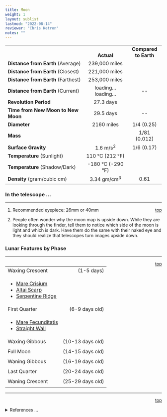 ```yaml
---
title: Moon
weight: 1
layout: sublist
lastmod: "2022-08-14"
reviewer: "Chris Ketron"
notes: ""
---
```


<script src="/notes/js/whatsup.js"></script>
<script src="/notes/js/utils.js"></script>
<script type="text/javascript">
	var objectName ="The Moon"
    var objectDesc ="Earth's Satellite<br/>1 Lunar Day<br/><h6>706 frames, played at 24 fps = 29.45 seconds = ~1 lunar day"
	//var objectDesc ="Earth's Satellite"
    // var objectImage="moon.png" // Moon Phase Graphic
    // var objectImage="moon.jpg" // Moon
    var objectImage="lro-lunarday.gif" // new LRO animated moon
</script>
<script type="text/javascript">
	setInterval(function(){
		fetch("../data.json")
			.then(function(response) {
				return response.json();
			})
			.then(function(data) {
				var d=new Date();
				var v=interpolate(data.Moon.earth_distance,d.valueOf()/1000);
				document.getElementById("dist_earth").innerText=au_to_mi(v).numberFormat(3)+' miles';
				document.getElementById("dist_earth_light").innerText=au_to_ls(v).timeFormat()+' light-time';
			})
			.catch(function(error) {
				console.log('error: '+error);
			});
		}, 1000);
</script>

<span style='float:right;'><div id=whatsup></div></span>

|                                    |                                         |                            |
| ---------------------------------- | :-------------------------------------: | :------------------------: |
|                                    |             <br/>**Actual**             | **Compared <br/>to Earth** |
| **Distance from Earth** (Average)  |              239,000 miles              |                            |
| **Distance from Earth** (Closest)  |              221,000 miles              |                            |
| **Distance from Earth** (Farthest) |              253,000 miles              |                            |
| **Distance from Earth** (Current)  | <span id="dist_earth">loading...</span><br /><span id="dist_earth_light">loading...</span> |             --             |
| **Revolution Period**              |                27.3 days                |                            |
| **Time from New Moon to New Moon** |                29.5 days                |             --             |
| **Diameter**                       |               2160 miles                |         1/4 (0.25)         |
| **Mass**                           |                                         |        1/81 (0.012)        |
| **Surface Gravity**                |           1.6 m/s<sup>2</sup>           |         1/6 (0.17)         |
| **Temperature** (Sunlight)         |         110 &deg;C (212 &deg;F)         |                            |
| **Temperature** (Shadow/Dark)      |        -180 &deg;C (-290 &deg;F)        |                            |
| **Density** (gram/cubic cm)        |         3.34 gm/cm<sup>3</sup>          |            0.61            |

### In the telescope ...

---
<span style='float:right;'>[top](#)</span>

1.  Recommended eyepiece:  26mm or 40mm

2.  People often wonder why the moon map is upside down. While they are looking through the finder, tell them to notice which side of the moon is light and which is dark. Have them do the same with their naked eye and they should realize that telescopes turn images upside down.

### Lunar Features by Phase

---
<span style='float:right;'>[top](#)</span>

|                                                           |            |
| :-------------------------------------------------------- | ---------: |
| Waxing Crescent&nbsp;&nbsp;&nbsp;&nbsp;&nbsp;&nbsp;&nbsp; | (1-5 days) |
| <ul><li>[Mare Crisium](../moon-mare#mare-crisium)</li><li>[Altai Scarp](../moon-mare#altai-scarp)</li><li>[Serpentine Ridge](moon-mare#serpentine-ridge)</li></ul> |    |
| First Quarter&nbsp;&nbsp;&nbsp;&nbsp;&nbsp;&nbsp;&nbsp;&nbsp;&nbsp; | (6-9 days old) |
| <ul><li>[Mare Fecunditatis](../moon-mare#mare-fecunditatis)</li><li>[Straight Wall](../moon-mare#straight-wall)</li></ul>|   |
| Waxing Gibbous | (10-13 days old) |
|                |                  |
| Full Moon&nbsp;&nbsp;&nbsp;&nbsp;&nbsp;&nbsp;&nbsp;&nbsp;&nbsp; | (14-15 days old) |
|                                                                 |                  |
| Waning Gibbous | (16-19 days old) |
|                |                  |
| Last Quarter&nbsp;&nbsp;&nbsp;&nbsp;&nbsp;&nbsp;&nbsp;&nbsp; | (20-24 days old) |
|                                                              |                  |	
| Waning Crescent | (25-29 days old) |
|                 |                  |

---
<span style='float:right;'>[top](#)</span>
<br/>
<details>
<summary>References ...</summary>

|   |   |   | 
| ------------------------------------------------------- | ---------- | -------------------------------------------------- |
| -- none --                                              |            |                                                    |
</details>
